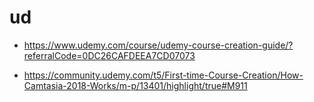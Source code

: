 # ud

 - https://www.udemy.com/course/udemy-course-creation-guide/?referralCode=0DC26CAFDEEA7CD07073

- https://community.udemy.com/t5/First-time-Course-Creation/How-Camtasia-2018-Works/m-p/13401/highlight/true#M911
